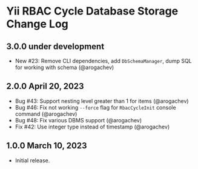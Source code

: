 # Yii RBAC Cycle Database Storage Change Log

## 3.0.0 under development

- New #23: Remove CLI dependencies, add `DbSchemaManager`, dump SQL for working with schema (@arogachev)

## 2.0.0 April 20, 2023

- Bug #43: Support nesting level greater than 1 for items (@arogachev)
- Bug #46: Fix not working `--force` flag for `RbacCycleInit` console command (@arogachev)
- Bug #48: Fix various DBMS support (@arogachev)
- Fix #42: Use integer type instead of timestamp (@arogachev)

## 1.0.0 March 10, 2023

- Initial release.
